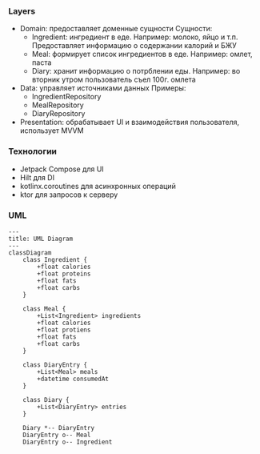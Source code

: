 ### Layers
- Domain: предоставляет доменные сущности
  Сущности:
    - Ingredient: ингредиент в еде. Например: молоко, яйцо и т.п. Предоставляет информацию о содержании калорий и БЖУ
    - Meal: формирует список ингредиентов в еде. Например: омлет, паста
    - Diary: хранит информацию о потрблении еды. Например: во вторник утром пользователь съел 100г. омлета
- Data: управляет источниками данных
  Примеры:
    - IngredientRepository
    - MealRepository
    - DiaryRepository
- Presentation: обрабатывает UI и взаимодействия пользователя, использует MVVM

### Технологии
- Jetpack Compose для UI
- Hilt для DI
- kotlinx.coroutines для асинхронных операций
- ktor для запросов к серверу


### UML

```mermaid
---
title: UML Diagram
---
classDiagram
    class Ingredient {
        +float calories
        +float proteins
        +float fats
        +float carbs
    }

    class Meal {
        +List<Ingredient> ingredients
        +float calories
        +float protiens
        +float fats
        +float carbs
    }
    
    class DiaryEntry {
        +List<Meal> meals
        +datetime consumedAt
    }

    class Diary {
        +List<DiaryEntry> entries
    }

    Diary *-- DiaryEntry
    DiaryEntry o-- Meal
    DiaryEntry o-- Ingredient
```
